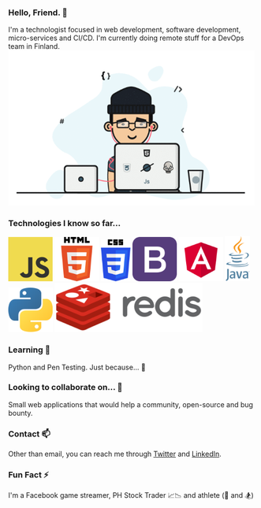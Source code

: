 ### Hello, Friend. 👋 
I'm a technologist focused in web development, software development, micro-services and CI/CD. I'm currently doing remote stuff for a DevOps team in Finland. <br /><img src="https://raw.githubusercontent.com/hmenorjr/hmenorjr/main/assets/programmer.gif" alight="right" width="500px" />

### Technologies I know so far...
<img src="https://raw.githubusercontent.com/hmenorjr/hmenorjr/main/assets/logo-javascript.png" width="90px" />&nbsp;<img src="https://raw.githubusercontent.com/hmenorjr/hmenorjr/main/assets/logo-html5.png" width="90px" />&nbsp;<img src="https://raw.githubusercontent.com/hmenorjr/hmenorjr/main/assets/logo-css3.png" width="60px" />&nbsp;<img src="https://raw.githubusercontent.com/hmenorjr/hmenorjr/main/assets/logo-bootstrap.png" width="90px" />&nbsp;<img src="https://raw.githubusercontent.com/hmenorjr/hmenorjr/main/assets/logo-angular.png" width="90px" />
<img src="https://raw.githubusercontent.com/hmenorjr/hmenorjr/main/assets/logo-java.png" width="50px" />&nbsp;<img src="https://raw.githubusercontent.com/hmenorjr/hmenorjr/main/assets/logo-python.png" width="90px" />&nbsp;<img src="https://raw.githubusercontent.com/hmenorjr/hmenorjr/main/assets/logo-redis.png" width="300px" />

### Learning 🌱 
Python and Pen Testing. Just because... 🤣

### Looking to collaborate on... 🤝
Small web applications that would help a community, open-source and bug bounty.

### Contact 📫 
Other than email, you can reach me through [Twitter](https://twitter.com/hmenorjr) and [LinkedIn](https://www.linkedin.com/in/hmenorjr).

### Fun Fact ⚡ 
I'm a Facebook game streamer, PH Stock Trader 📈📉 and athlete (🏀  and 🏂)

<!---
hermen-paf/hermen-paf is a ✨ special ✨ repository because its `README.md` (this file) appears on your GitHub profile.
You can click the Preview link to take a look at your changes.
--->

